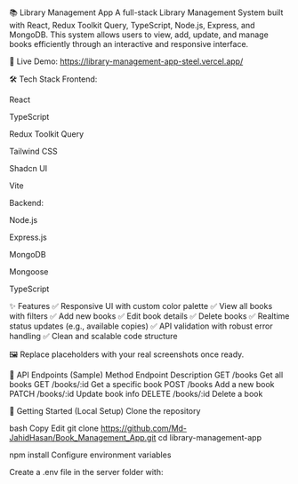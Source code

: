 📚 Library Management App
A full-stack Library Management System built with React, Redux Toolkit Query, TypeScript, Node.js, Express, and MongoDB. This system allows users to view, add, update, and manage books efficiently through an interactive and responsive interface.

🚀 Live Demo: https://library-management-app-steel.vercel.app/

🛠️ Tech Stack
Frontend:

React

TypeScript

Redux Toolkit Query

Tailwind CSS

Shadcn UI

Vite

Backend:

Node.js

Express.js

MongoDB

Mongoose

TypeScript

✨ Features
✅ Responsive UI with custom color palette
✅ View all books with filters
✅ Add new books
✅ Edit book details
✅ Delete books
✅ Realtime status updates (e.g., available copies)
✅ API validation with robust error handling
✅ Clean and scalable code structure



🖼️ Replace placeholders with your real screenshots once ready.

🔗 API Endpoints (Sample)
Method	Endpoint	Description
GET	/books	Get all books
GET	/books/:id	Get a specific book
POST	/books	Add a new book
PATCH	/books/:id	Update book info
DELETE	/books/:id	Delete a book

🚀 Getting Started (Local Setup)
Clone the repository

bash
Copy
Edit
git clone https://github.com/Md-JahidHasan/Book_Management_App.git
cd library-management-app

npm install
Configure environment variables

Create a .env file in the server folder with:


